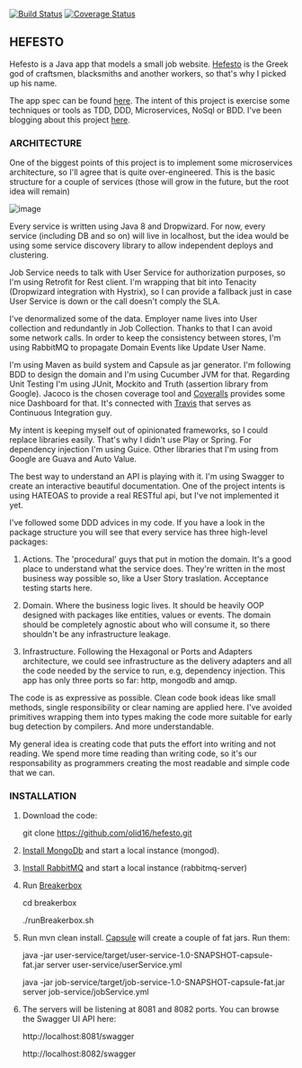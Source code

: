 [![Build Status](https://travis-ci.org/olid16/hefesto.svg?branch=master)](https://travis-ci.org/olid16/hefesto)
[![Coverage Status](https://img.shields.io/coveralls/olid16/hefesto.svg)](https://coveralls.io/r/olid16/hefesto)

## HEFESTO
Hefesto is a Java app that models a small job website. [Hefesto](http://en.wikipedia.org/wiki/Hephaestus) is the Greek god of craftsmen, blacksmiths and another workers, so that's why I picked up his name.

The app spec can be found [here](https://github.com/TheLadders/object-calisthenics#exercise). The intent of this project is exercise some techniques or tools as TDD, DDD, Microservices, NoSql or BDD. I've been blogging about this project [here](http://felipefzdz.github.io/). 

### ARCHITECTURE

One of the biggest points of this project is to implement some microservices architecture, so I'll agree that is quite over-engineered. This is the basic structure for a couple of services (those will grow in the future, but the root idea will remain)

![image](http://i.imgur.com/EakPFHG.jpg)

Every service is written using Java 8 and Dropwizard. For now, every service (including DB and so on) will live in localhost, but the idea would be using some service discovery library to allow independent deploys and clustering.

Job Service needs to talk with User Service for authorization purposes, so I'm using Retrofit for Rest client. I'm wrapping that bit into Tenacity (Dropwizard integration with Hystrix), so I can provide a fallback just in case User Service is down or the call doesn't comply the SLA.

I've denormalized some of the data. Employer name lives into User collection and redundantly in Job Collection. Thanks to that I can avoid some network calls. In order to keep the consistency between stores, I'm using RabbitMQ to propagate Domain Events like Update User Name.

I'm using Maven as build system and Capsule as jar generator. I'm following BDD to design the domain and I'm using Cucumber JVM for that. Regarding Unit Testing I'm using JUnit, Mockito and Truth (assertion library from Google). Jacoco is the chosen coverage tool and [Coveralls](http://coveralls.io/r/olid16/hefesto) provides some nice Dashboard for that. It's connected with [Travis](https://travis-ci.org/olid16/hefesto) that serves as Continuous Integration guy.

My intent is keeping myself out of opinionated frameworks, so I could replace libraries easily. That's why I didn't use Play or Spring. For dependency injection I'm using Guice. Other libraries that I'm using from Google are Guava and Auto Value.

The best way to understand an API is playing with it. I'm using Swagger to create an interactive beautiful documentation. One of the project intents is using HATEOAS to provide a real RESTful api, but I've not implemented it yet.

I've followed some DDD advices in my code. If you have a look in the package structure you will see that every service has three high-level packages:

1. Actions. The 'procedural' guys that put in motion the domain. It's a good place to understand what the service does. They're written in the most business way possible so, like a User Story traslation. Acceptance testing starts here.

2. Domain. Where the business logic lives. It should be heavily OOP designed with packages like entities, values or events. The domain should be completely agnostic about who will consume it, so there shouldn't be any infrastructure leakage.

3. Infrastructure. Following the Hexagonal or Ports and Adapters architecture, we could see infrastructure as the delivery adapters and all the code needed by the service to run, e.g, dependency injection. This app has only three ports so far: http, mongodb and amqp.

The code is as expressive as possible. Clean code book ideas like small methods, single responsibility or clear naming are applied here. I've avoided primitives wrapping them into types making the code more suitable for early bug detection by compilers. And more understandable.

My general idea is creating code that puts the effort into writing and not reading. We spend more time reading than writing code, so it's our responsability as programmers creating the most readable and simple code that we can.

### INSTALLATION

1. Download the code: 

	git clone https://github.com/olid16/hefesto.git
2. [Install MongoDb](http://docs.mongodb.org/manual/installation/) and start a local instance (mongod).

3. [Install RabbitMQ](http://www.rabbitmq.com/) and start a local instance (rabbitmq-server)

4. Run [Breakerbox](https://github.com/yammer/breakerbox)

	cd breakerbox
	
	./runBreakerbox.sh
    
5. Run mvn clean install. [Capsule](https://github.com/puniverse/capsule) will create a couple of fat jars. Run them:
    
    java -jar user-service/target/user-service-1.0-SNAPSHOT-capsule-fat.jar server user-service/userService.yml
    
    java -jar job-service/target/job-service-1.0-SNAPSHOT-capsule-fat.jar server job-service/jobService.yml
    
6. The servers will be listening at 8081 and 8082 ports. You can browse the Swagger UI API here:

	http://localhost:8081/swagger
	
	http://localhost:8082/swagger
